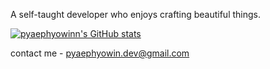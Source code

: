 A self-taught developer who enjoys crafting beautiful things.

[![pyaephyowinn's GitHub stats](https://github-readme-stats.vercel.app/api?username=pyaephyowinn)](https://github.com/pyaephyowinn/github-readme-stats)

contact me - pyaephyowin.dev@gmail.com
